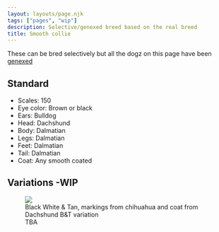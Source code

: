 ```yaml
---
layout: layouts/page.njk
tags: ["pages", "wip"]
description: Selective/genexed breed based on the real breed
title: Smooth collie
---
```


These can be bred selectively but all the dogz on this page have been [genexed](/genex)

## Standard

- Scales: 150
- Eye color: Brown or black
- Ears: Bulldog
- Head: Dachshund 
- Body: Dalmatian
- Legs: Dalmatian
- Feet: Dalmatian
- Tail: Dalmatian
- Coat: Any smooth coated

## Variations -WIP

<div class="breed-pics">
  
  <div>
    <figure>
      <img src="https://cdn.glitch.com/e8c48446-7221-44a1-aabd-d809cd1d1e34%2Fsmoothcollie.png?v=1625355403821" >
      <figcaption> Black White & Tan, markings from chihuahua and coat from Dachshund B&T variation<br/>
       TBA</figcaption>
    </figure>
  </div>
  
</div>
